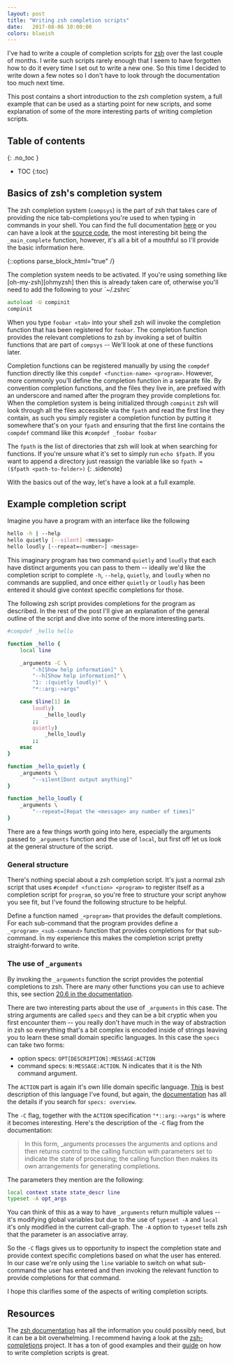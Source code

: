 ```yaml
---
layout: post
title: "Writing zsh completion scripts"
date:   2017-08-06 10:00:00
colors: blueish
---
```


I've had to write a couple of completion scripts for [zsh][zsh] over the last
couple of months. I write such scripts rarely enough that I seem to have
forgotten how to do it every time I set out to write a new one. So this time I
decided to write down a few notes so I don't have to look through the
documentation too much next time.

This post contains a short introduction to the zsh completion system, a full
example that can be used as a starting point for new scripts, and some
explanation of some of the more interesting parts of writing completion
scripts.

## Table of contents
{: .no_toc }
* TOC
{:toc}

## Basics of zsh's completion system

The zsh completion system (`compsys`) is the part of zsh that takes care of
providing the nice tab-completions you're used to when typing in commands in
your shell. You can find the full documentation [here][zsh-completion-system]
or you can have a look at the [source code][main-complete-function], the most
interesting bit being the `_main_complete` function, however, it's all a bit of
a mouthful so I'll provide the basic information here.

{::options parse_block_html="true" /}
<div class="sidenote">
The completion system needs to be activated. If you're using something like
[oh-my-zsh][ohmyzsh] then this is already taken care of, otherwise you'll need
to add the following to your `~/.zshrc`

```zsh
autoload -U compinit
compinit
```
</div>

When you type `foobar <tab>` into your shell zsh will invoke the completion
function that has been registered for `foobar`. The completion function
provides the relevant completions to zsh by invoking a set of builtin functions
that are part of `compsys` -- We'll look at one of these functions later.

Completion functions can be registered manually by using the `compdef` function
directly like this `compdef <function-name> <program>`. However, more commonly
you'll define the completion function in a separate file. By convention
completion functions, and the files they live in, are prefixed with an
underscore and named after the program they provide completions for. When the
completion system is being initialized through `compinit` zsh will look through
all the files accessible via the `fpath` and read the first line they contain,
as such you simply register a completion function by putting it somewhere
that's on your `fpath` and ensuring that the first line contains the `compdef`
command like this `#compdef _foobar foobar`

The `fpath` is the list of directories that zsh will look at when searching for
functions. If you're unsure what it's set to simply run `echo $fpath`. If you
want to append a directory just reassign the variable like so
`fpath = ($fpath <path-to-folder>)`
{: .sidenote}

With the basics out of the way, let's have a look at a full example.

## Example completion script

Imagine you have a program with an interface like the following

```sh
hello -h | --help
hello quietly [--silent] <message>
hello loudly [--repeat=<number>] <message>
```

This imaginary program has two command `quietly` and `loudly` that each have
distinct arguments you can pass to them -- ideally we'd like the completion
script to complete `-h`, `--help`, `quietly`, and `loudly` when no commands are
supplied, and once either `quietly` or `loudly` has been entered it should give
context specific completions for those.

The following zsh script provides completions for the program as described. In
the rest of the post I'll give an explanation of the general outline of the
script and dive into some of the more interesting parts.

```zsh
#compdef _hello hello

function _hello {
    local line

    _arguments -C \
        "-h[Show help information]" \
        "--h[Show help information]" \
        "1: :(quietly loudly)" \
        "*::arg:->args"

    case $line[1] in
        loudly)
            _hello_loudly
        ;;
        quietly)
            _hello_loudly
        ;;
    esac
}

function _hello_quietly {
    _arguments \
        "--silent[Dont output anything]"
}

function _hello_loudly {
    _arguments \
        "--repeat=[Repat the <message> any number of times]"
}
```

There are a few things worth going into here, especially the arguments passed
to `_arguments` function and the use of `local`, but first off let us look at
the general structure of the script.

### General structure

There's nothing special about a zsh completion script. It's just a normal zsh
script that uses `#compdef <function> <program>` to register itself as a
completion script for `program`, so you're free to structure your script anyhow
you see fit, but I've found the following structure to be helpful.

Define a function named `_<program>` that provides the default completions. For
each sub-command that the program provides define a `_<program>_<sub-command>`
function that provides completions for that sub-command. In my experience this
makes the completion script pretty straight-forward to write.

### The use of `_arguments`

By invoking the `_arguments` function the script provides the potential
completions to zsh. There are many other functions you can use to achieve this,
see section [20.6 in the documentation][zsh-completion-system].

There are two interesting parts about the use of `_arguments` in this case. The
string arguments are called `specs` and they can be a bit cryptic when you
first encounter them -- you really don't have much in the way of abstraction in
zsh so everything that's a bit complex is encoded inside of strings leaving you
to learn these small domain specific languages. In this case the `specs` can
take two forms:

* option specs: `OPT[DESCRIPTION]:MESSAGE:ACTION`
* command specs: `N:MESSAGE:ACTION`. N indicates that it is the Nth command argument.

The `ACTION` part is again it's own lille domain specific language.
[This][action-docs] is best description of this language I've found, but again,
the [documentation][zsh-completion-system] has all the details if you search
for `specs: overview`.

The `-C` flag, together with the `ACTION` specification `"*::arg:->args"` is
where it becomes interesting. Here's the description of the `-C` flag from the
documentation:

> In this form, _arguments processes the arguments and options and then returns
> control to the calling function with parameters set to indicate the state of
> processing; the calling function then makes its own arrangements for generating
> completions.

The parameters they mention are the following:

```zsh
local context state state_descr line
typeset -A opt_args
```

You can think of this as a way to have `_arguments` return multiple values --
it's modifying global variables but due to the use of `typeset -A` and `local`
it's only modified in the current call-graph. The `-A` option to `typeset`
tells zsh that the parameter is an associative array.

So the `-C` flags gives us to opportunity to inspect the completion state and
provide context specific completions based on what the user has entered. In our
case we're only using the `line` variable to switch on what sub-command the
user has entered and then invoking the relevant function to provide completions
for that command.

I hope this clarifies some of the aspects of writing completion scripts.

## Resources

The [zsh documentation][zsh-completion-system] has all the information you
could possibly need, but it can be a bit overwhelming. I recommend having a
look at the [zsh-completions][zsh-completions] project. It has a ton of good
examples and their [guide][zsh-guide] on how to write completion scripts is
great.

[zsh]: http://www.zsh.org/
[ohmyzsh]: http://ohmyz.sh/
[action-docs]: https://github.com/zsh-users/zsh-completions/blob/master/zsh-completions-howto.org#user-content-actions
[zsh-completion-system]: http://zsh.sourceforge.net/Doc/Release/Completion-System.html#Completion-System
[zsh-completions]: https://github.com/zsh-users/zsh-completions
[zsh-guide]: https://github.com/zsh-users/zsh-completions/blob/master/zsh-completions-howto.org
[main-complete-function]: https://github.com/zsh-users/zsh/blob/master/Completion/Base/Core/_main_complete
